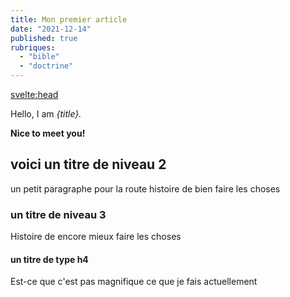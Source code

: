 ```yaml
---
title: Mon premier article
date: "2021-12-14"
published: true
rubriques: 
  - "bible"
  - "doctrine"
---
```

<svelte:head>
  <title>Okebcode - {title}</title>
  <meta property="og:title" content={title} />
</svelte:head>

Hello, I am _{title}._

**Nice to meet you!**

## voici un titre de niveau 2

un petit paragraphe pour la route histoire de bien faire les choses

### un titre de niveau 3

Histoire de encore mieux faire les choses


#### un titre de type h4

Est-ce que c'est pas magnifique ce que je fais actuellement